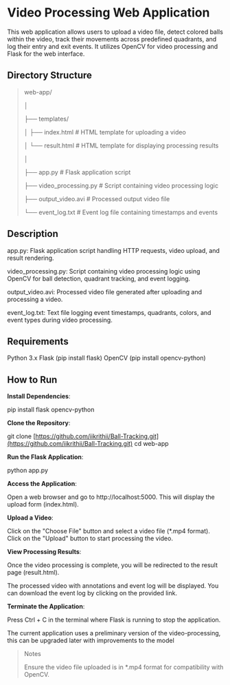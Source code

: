 
# **Video Processing Web Application**

This web application allows users to upload a video file, detect colored balls within the video, track their movements across predefined quadrants, and log their entry and exit events. It utilizes OpenCV for video processing and Flask for the web interface.

## Directory Structure

>web-app/
>
>│
>
>├── templates/
>
>│   ├── index.html        # HTML template for uploading a video
>
>│   └── result.html       # HTML template for displaying processing results
>
>│
>
>├── app.py                # Flask application script
>
>├── video_processing.py   # Script containing video processing logic
>
>├── output_video.avi      # Processed output video file
>
>└── event_log.txt         # Event log file containing timestamps and events

## Description
app.py: Flask application script handling HTTP requests, video upload, and result rendering.

video_processing.py: Script containing video processing logic using OpenCV for ball detection, quadrant tracking, and event logging.

output_video.avi: Processed video file generated after uploading and processing a video.

event_log.txt: Text file logging event timestamps, quadrants, colors, and event types during video processing.

## Requirements
Python 3.x
Flask (pip install flask)
OpenCV (pip install opencv-python)


## How to Run

**Install Dependencies**:

pip install flask opencv-python

**Clone the Repository**:

git clone [https://github.com/iikrithii/Ball-Tracking.git](https://github.com/iikrithii/Ball-Tracking.git)
cd web-app

**Run the Flask Application**:

python app.py

**Access the Application**:

Open a web browser and go to http://localhost:5000. This will display the upload form (index.html).

**Upload a Video**:

Click on the "Choose File" button and select a video file (*.mp4 format).
Click on the "Upload" button to start processing the video.

**View Processing Results**:

Once the video processing is complete, you will be redirected to the result page (result.html).

The processed video with annotations and event log will be displayed.
You can download the event log by clicking on the provided link.

**Terminate the Application**:

Press Ctrl + C in the terminal where Flask is running to stop the application.

The current application uses a preliminary version of the video-processing, this can be upgraded later with improvements to the model

>Notes
>
>Ensure the video file uploaded is in *.mp4 format for compatibility with OpenCV.
